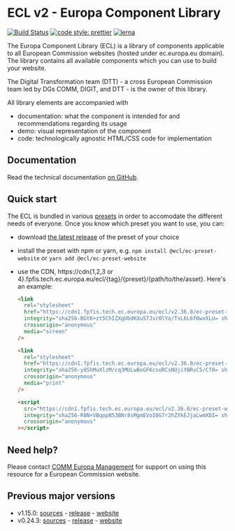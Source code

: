 # ECL v2 - Europa Component Library

[![Build Status](https://drone.fpfis.eu/api/badges/ec-europa/europa-component-library/status.svg)](https://drone.fpfis.eu/ec-europa/europa-component-library)
[![code style: prettier](https://img.shields.io/badge/code_style-prettier-ff69b4.svg?style=flat-square)](https://github.com/prettier/prettier)
[![lerna](https://img.shields.io/badge/maintained%20with-lerna-cc00ff.svg)](https://lernajs.io/)

The Europa Component Library (ECL) is a library of components applicable to all European Commission websites (hosted under ec.europa.eu domain). The library contains all available components which you can use to build your website.

The Digital Transformation team (DTT) - a cross European Commission team led by DGs COMM, DIGIT, and DTT - is the owner of this library.

All library elements are accompanied with

- documentation: what the component is intended for and recommendations regarding its usage
- demo: visual representation of the component
- code: technologically agnostic HTML/CSS code for implementation

## Documentation

Read the technical documentation [on GitHub](docs/README.md).

## Quick start

The ECL is bundled in various [presets](docs/06-presets.md) in order to accomodate the different needs of everyone. Once you know which preset you want to use, you can:

- download [the latest release](https://github.com/ec-europa/europa-component-library/releases/latest) of the preset of your choice
- install the preset with npm or yarn, e.g. `npm install @ecl/ec-preset-website` or `yarn add @ecl/ec-preset-website`
- use the CDN, https://cdn{1,2,3 or 4}.fpfis.tech.ec.europa.eu/ecl/{tag}/{preset}/{path/to/the/asset}. Here's an example:

  ```html
  <link
    rel="stylesheet"
    href="https://cdn1.fpfis.tech.ec.europa.eu/ecl/v2.36.0/ec-preset-website/styles/ecl-ec-preset-website.css"
    integrity="sha256-BGtK+zt5ChIZXgUbdKXu57Jsr0lYo/TsL6L6f0wxXLU= sha384-i38PiDjzLJYd5FPHvDAKLHZy0xPJTLsTDPFb4mZraYCaSTSvEZYM2dAfNYh6nPny sha512-KqbYg16USaHs6sGcYRqhVhpfRpkFX3WU7T/5FHjDkw1grSEpoZpdC83aAnhqisOzmpKMvNBWWm0EWHIF/iIt/A=="
    crossorigin="anonymous"
    media="screen"
  />
  ```

  ```html
  <link
    rel="stylesheet"
    href="https://cdn1.fpfis.tech.ec.europa.eu/ecl/v2.36.0/ec-preset-website/styles/ecl-ec-preset-website-print.css"
    integrity="sha256-y8ShMuXlzM/cq3MULwBoGFKcsoRCsNUjiYBRvC5/Cf0= sha384-SfngKqyvQJs4vTV7vOE8mGbg+APerTuHUKJAO84HPMJhkgNqjKQPBdzdaKy2lClk sha512-onhCqT7OPctDjXjYYb1+chEoi+sjvEdlYxKAImBQeG5qsZwgcxQmKJEEhWRMaxkJAXAhM3hvj0wlDUyBbqKxLg=="
    crossorigin="anonymous"
    media="print"
  />
  ```

  ```html
  <script
    src="https://cdn1.fpfis.tech.ec.europa.eu/ecl/v2.36.0/ec-preset-website/styles/ecl-ec-preset-website.js"
    integrity="sha256-R8N+VBqopN53BNr8sMgmEVoI0G7r2hZYkEJjaLwmXDI= sha384-bh5JrVMOiDx7DvHit0KcTjZ4hq4D+PC8tZjoJNCvc529rikJQqJJUM9BRm0NVI/q sha512-Cg7gWRpGf291Jvh0lyjbLNcIElLjBnkxMm7z4G4Ux+xXyIvK3jOIHJpBaoyFLdTpdS4ej1loKpVKOZbzXJJVCA=="
    crossorigin="anonymous"
  ></script>
  ```

## Need help?

Please contact [COMM Europa Management](mailto:Europamanagement@ec.europa.eu) for support on using this resource for a European Commission website.

## Previous major versions

- v1.15.0: [sources](https://github.com/ec-europa/europa-component-library/tree/v1) - [release](https://github.com/ec-europa/europa-component-library/releases/tag/v1.15.0) - [website](https://ec.europa.eu/component-library/v1.15.0/)
- v0.24.3: [sources](https://github.com/ec-europa/europa-component-library/tree/v0) - [release](https://github.com/ec-europa/europa-component-library/releases/tag/v0.24.3) - [website](https://ec.europa.eu/component-library/v0.24.3/)
